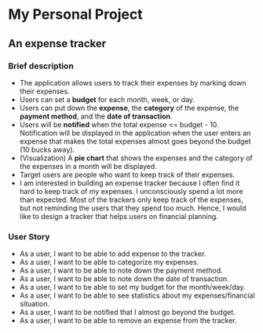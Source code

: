 # My Personal Project

## An expense tracker

### Brief description

- The application allows users to track their expenses by marking down their expenses. 
- Users can set a **budget** for each month, week, or day. 
- Users can put down the **expense**, the **category** of the expense, the **payment method**, and the **date of transaction**. 
- Users will be **notified** when the total expense <= budget - 10. Notification will be displayed in the application when the user enters an expense that makes the total expenses almost goes beyond the budget (10 bucks away). 
- (Visualization) A **pie chart** that shows the expenses and the category of the expenses in a month will be displayed. 
- Target users are people who want to keep track of their expenses. 
- I am interested in building an expense tracker because I often find it hard to keep track of my expenses. I unconsciously spend a lot more than expected. Most of the trackers only keep track of the expenses, but not reminding the users that they spend too much. Hence, I would like to design a tracker that helps users on financial planning. 

### User Story
- As a user, I want to be able to add expense to the tracker. 
- As a user, I want to be able to categorize my expenses. 
- As a user, I want to be able to note down the payment method. 
- As a user, I want to be able to note down the date of transaction. 
- As a user, I want to be able to set my budget for the month/week/day. 
- As a user, I want to be able to see statistics about my expenses/financial situation. 
- As a user, I want to be notified that I almost go beyond the budget. 
- As a user, I want to be able to remove an expense from the tracker.